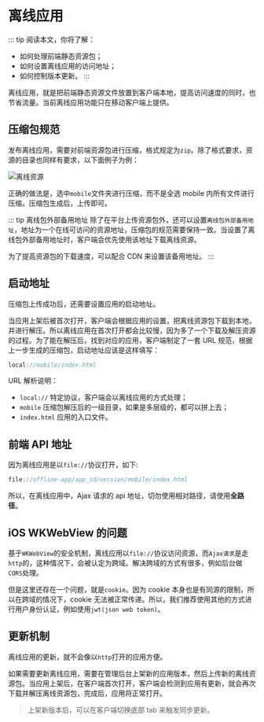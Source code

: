 # 离线应用

::: tip 阅读本文，你将了解：
* 如何处理前端静态资源包；
* 如何设置离线应用的访问地址；
* 如何控制版本更新。
:::

离线应用，就是把前端静态资源文件放置到客户端本地，提高访问速度的同时，也节省流量。当前离线应用功能只在移动客户端上提供。

## 压缩包规范

发布离线应用，需要对前端资源包进行压缩，格式规定为`zip`。除了格式要求，资源的目录也同样有要求，以下面例子为例：

![离线资源](/app/offline-files.png)

正确的做法是，选中`mobile`文件夹进行压缩，而不是全选 mobile 内所有文件进行压缩。压缩包生成后，上传即可。

::: tip 离线包外部备用地址
除了在平台上传资源包外，还可以设置`离线包外部备用地址`，地址为一个在线可访问的资源地址，压缩包的规范需要保持一致。当设置了离线包外部备用地址时，客户端会优先使用该地址下载离线资源。

为了提高资源包的下载速度，可以配合 CDN 来设置该备用地址。 
:::

## 启动地址 

压缩包上传成功后，还需要设置应用的启动地址。

当应用上架后被首次打开，客户端会根据应用的设置，把离线资源包下载到本地，并进行解压。所以离线应用在首次打开都会比较慢，因为多了一个下载及解压资源的过程。为了能在解压后，找到对应的应用，客户端制定了一套 URL 规范，根据上一步生成的压缩包，启动地址应该是这样填写：

```js
local://mobile/index.html
```

URL 解析说明：

* `local://` 特定协议，客户端会以离线应用的方式处理；
* `mobile` 压缩包解压后的一级目录，如果是多层级的，都可以拼上去；
* `index.html` 应用的入口文件。

## 前端 API 地址

因为离线应用是以`file://`协议打开，如下:

```js
file://offline-app/app_id/version/mobile/index.html
```

所以，在离线应用中，Ajax 请求的 api 地址，切勿使用相对路径，请使用**全路径**。

## iOS WKWebView 的问题

基于`WKWebView`的安全机制，离线应用以`file://`协议访问资源，而`Ajax请求`是走`http`的，这种情况下，会被认定为跨域。解决跨域的方式有很多，例如后台做`CORS`处理。

但是这里还存在一个问题，就是`cookie`。因为 cookie 本身也是有同源的限制，所以在跨域的情况下，cookie 无法被正常传递。所以，我们推荐使用其他的方式进行用户身份认证，例如使用`jwt(json web token)`。

## 更新机制

离线应用的更新，就不会像以`http`打开的应用方便。

如果需要更新离线应用，需要在管理后台上架新的应用版本，然后上传新的离线资源包。当应用上架后，在客户端首次打开，客户端会检测到应用有更新，就会再次下载并解压离线资源包，完成后，应用将正常打开。

> 上架新版本后，可以在客户端切换底部 tab 来触发同步更新。